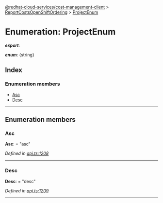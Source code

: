 [@redhat-cloud-services/cost-management-client](../README.md) > [ReportCostsOpenShiftOrdering](../modules/reportcostsopenshiftordering.md) > [ProjectEnum](../enums/reportcostsopenshiftordering.projectenum.md)

# Enumeration: ProjectEnum

*__export__*: 

*__enum__*: {string}

## Index

### Enumeration members

* [Asc](reportcostsopenshiftordering.projectenum.md#asc)
* [Desc](reportcostsopenshiftordering.projectenum.md#desc)

---

## Enumeration members

<a id="asc"></a>

###  Asc

**Asc**:  = "asc"

*Defined in [api.ts:1208](https://github.com/RedHatInsights/javascript-clients/blob/master/packages/cost-management/api.ts#L1208)*

___
<a id="desc"></a>

###  Desc

**Desc**:  = "desc"

*Defined in [api.ts:1209](https://github.com/RedHatInsights/javascript-clients/blob/master/packages/cost-management/api.ts#L1209)*

___

